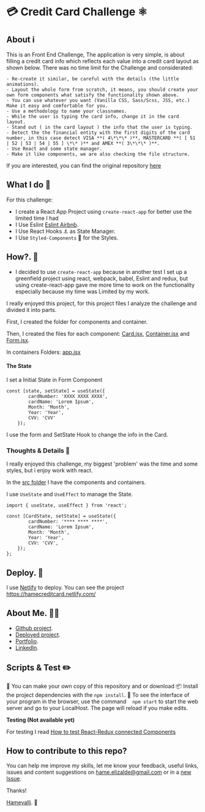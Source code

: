 # 💳 Credit Card Challenge ⚛️

## About ℹ️

This is an Front End Challenge, The application is very simple, is about filling a credit card info which reflects each value into a credit card layout as shown below.
There was no time limit for the Challenge and considerated: 

    - Re-create it similar, be careful with the details (the little animations).
    - Layout the whole form from scratch, it means, you should create your own form components what satisfy the functionality shown above.
    - You can use whatever you want (Vanilla CSS, Sass/Scss, JSS, etc.) Make it easy and comfortable for you.
    - Use a methodology to name your classnames.
    - While the user is typing the card info, change it in the card layout.
    - Stand out ( in the card layout ) the info that the user is typing.
    - Detect the the financial entity with the first digits of the card number, in this case detect VISA **( 4\*\*\* )**, MASTERCARD **( [ 51 | 52 | 53 | 54 | 55 ] \*\* )** and AMEX **( 3\*\*\* )**. 
    - Use React and some state manager.
    - Make it like components, we are also checking the file structure.

If you are interested, you can find the original repository [here](https://github.com/Creditas/mx_challenge_frontend)

## What I do 📝

For this challenge:

- I create a React App Project using `create-react-app` for better use the limited time I had
- I Use Eslint [Eslint Airbnb](https://github.com/airbnb/javascript).
- I Use React Hooks ⚓ as State Manager.
- I Use `Styled-Components` 💅 for the Styles. 

## How?. 📅

- I decided to use `create-react-app` because in another test I set up a greenfield project using react, webpack, babel, Eslint and redux, but using create-react-app gave me more time to work on the functionality especially because my time was Limited by my work.

I really enjoyed this project, for this project files I analyze the challenge and divided it into parts.

First, I created the folder for components and container.

Then, I created the files for each component: [Card.jsx](https://github.com/AcheZeta/credit-card-react/blob/develop/src/components/Card.jsx), [Container.jsx](https://github.com/AcheZeta/credit-card-react/blob/develop/src/components/Card.jsx) and [Form.jsx](https://github.com/AcheZeta/credit-card-react/blob/develop/src/components/Card.jsx).

In containers Folders: [app.jsx](https://github.com/AcheZeta/credit-card-react/blob/develop/src/containers/App.jsx)


#### The State 
I set a Initial State in Form Component
```
const [state, setState] = useState({
        cardNumber: 'XXXX XXXX XXXX',
        cardName: 'Lorem Ipsum',
        Month: 'Month',
        Year: 'Year',
        CVV: 'CVV'
    });
```

I use the form and SetState Hook to change the info in the Card.

### Thoughts & Details 📁

I really enjoyed this challenge, my biggest 'problem' was the time and some styles, but i enjoy work with react.

In the [src folder](https://github.com/AcheZeta/credit-card-react/tree/master/src) I have the components and containers.


I use `UseState` and `UseEffect` to manage the State. 
```
import { useState, useEffect } from 'react';

const [CardState, setState] = useState({
        cardNumber: '**** **** ****',
        cardName: 'Lorem Ipsum',
        Month: 'Month',
        Year: 'Year',
        CVV: 'CVV',
    });
};
```

## Deploy. 🚀

I use [Netlify](https://www.netlify.com/) to deploy.
You can see the project <https://hamecreditcard.netlify.com/>


## About Me. 👩‍💻 

- [Github project](https://github.com/AcheZeta/credit-card-react).
- [Deployed project](https://hamecreditcard.netlify.com/).
- [Portfolio](https://achezeta.github.io/portafolio/).
- [LinkedIn](https://www.linkedin.com/in/hame-elizalde/).


## Scripts & Test ✏️ 

🍴 You can make your own copy of this repository and or download
📦 Install the project dependencies with the `npm install`.
🚀 To see the interface of your program in the browser, use the command
   `npm start` to start the web server and go to your LocalHost. The page will reload if you make edits.

**Testing (Not available yet)**

For testing I read [How to test React-Redux connected Components](https://www.robinwieruch.de/react-connected-component-test)

## How to contribute to this repo?

You can help me improve my skills, let me know your feedback, useful links, issues and content suggestions on <hame.elizalde@gmail.com> or in a [new Issue](https://github.com/AcheZeta/credit-card-react/issues/new).

Thanks! 

[Hameyalli](https://achezeta.github.io/portafolio/). 💌

